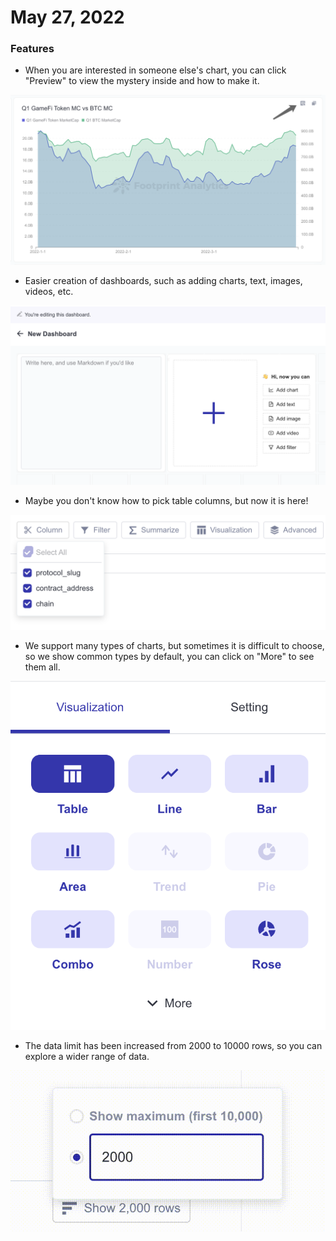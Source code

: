 # May 27, 2022

### Features

* When you are interested in someone else's chart, you can click "Preview" to view the mystery inside and how to make it.

![](<../.gitbook/assets/image (44).png>)

* Easier creation of dashboards, such as adding charts, text, images, videos, etc.

![](<../.gitbook/assets/image (33).png>)

* Maybe you don't know how to pick table columns, but now it is here!

![](<../.gitbook/assets/image (45).png>)

* We support many types of charts, but sometimes it is difficult to choose, so we show common types by default, you can click on "More" to see them all.

![](<../.gitbook/assets/image (46).png>)

* The data limit has been increased from 2000 to 10000 rows, so you can explore a wider range of data.

![](<../.gitbook/assets/Kapture 2022-05-27 at 16.11.27.gif>)

